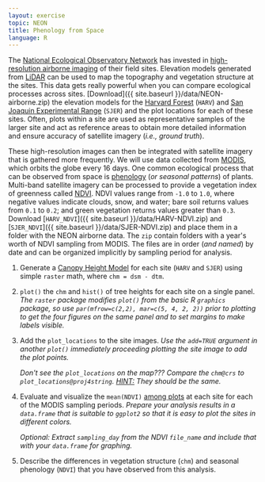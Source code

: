 ```yaml
---
layout: exercise
topic: NEON
title: Phenology from Space
language: R
---
```


The [National Ecological Observatory Network](http://www.neonscience.org) has invested in [high-resolution airborne imaging](http://www.neonscience.org/data-resources/get-data/airborne-data) of their field sites. 
Elevation models generated from [LiDAR](http://neondataskills.org/self-paced-tutorial/1_About-LiDAR-Data-Light-Detection-and-Ranging_Activity1/) can be used to map the topography and vegetation structure at the sites.
This data gets really powerful when you can compare ecological processes across 
sites. 
[Download]({{ site.baseurl }}/data/NEON-airborne.zip) the elevation models for the [Harvard Forest](http://harvardforest.fas.harvard.edu/) (`HARV`) and [San Joaquin Experimental Range](http://www.fs.fed.us/psw/ef/san_joaquin/) (`SJER`) 
and the plot locations for each of these sites. 
Often, plots within a site are used as representative samples of the larger site 
and act as reference areas to obtain more detailed information and ensure 
accuracy of satellite imagery (*i.e., ground truth*).

These high-resolution images can then be integrated with satellite imagery that 
is gathered more frequently. We will use data collected from [MODIS](http://modis.gsfc.nasa.gov/), 
which orbits the globe every 16 days. 
One common ecological process that can be observed from space is [phenology](https://en.wikipedia.org/wiki/Phenology) (*or seasonal patterns*) of plants.
Multi-band satellite imagery can be processed to provide a vegetation index of greenness called [NDVI](https://en.wikipedia.org/wiki/Normalized_Difference_Vegetation_Index). 
NDVI values range from `-1.0` to `1.0`, where negative values indicate clouds, 
snow, and water; bare soil returns values from `0.1` to `0.2`; and green vegetation returns values greater than `0.3`.
Download [`HARV_NDVI`]({{ site.baseurl }}/data/HARV-NDVI.zip) and [`SJER_NDVI`]({{ site.baseurl }}/data/SJER-NDVI.zip) and place them in a folder with the NEON airborne data. The `zip` contain folders with a year's worth of NDVI sampling 
from MODIS. The files are in order (*and named*) by date and can be organized 
implicitly by sampling period for analysis. 

1. Generate a [Canopy Height Model](http://neondataskills.org/R/Raster-Calculations-In-R/) for each site (`HARV` and `SJER`) using simple `raster` math, where `chm = dsm - dtm`.

2. `plot()` the `chm` and `hist()` of tree heights for each site on a single 
panel. *The `raster` package modifies `plot()` from the basic R `graphics` 
package, so use `par(mfrow=c(2,2), mar=c(5, 4, 2, 2))` prior to plotting to get 
the four figures on the same panel and to set margins to make labels visible.*

3. Add the `plot_locations` to the site images. *Use the `add=TRUE` argument in another `plot()` immediately proceeding plotting the site image to add the plot points.*

   *Don't see the `plot_locations` on the map??? Compare the `chm@crs` to 
   `plot_locations@proj4string`. [HINT:](http://neondataskills.org/R/vector-data-reproject-crs-R/) They should be the same.* 

4. Evaluate and visualize the `mean(NDVI)` [among plots](http://neondataskills.org/R/crop-extract-raster-data-R/) at each site for each 
of the MODIS sampling periods. *Prepare your analysis results in a `data.frame` that is suitable to `ggplot2` so that it is easy to plot the sites in different colors.*

   *Optional: Extract `sampling_day` from the NDVI `file_name` and include that 
   with your `data.frame` for graphing.*

5. Describe the differences in vegetation structure (`chm`) and seasonal phenology (`NDVI`) that you have observed from this analysis.
 
